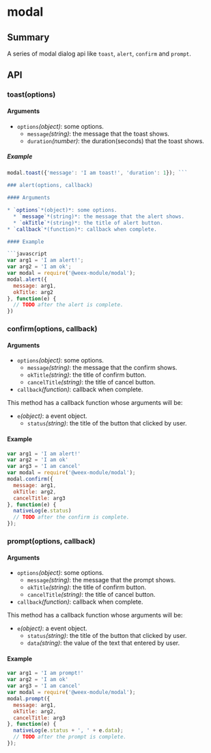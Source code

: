 # modal

## Summary

A series of modal dialog api like `toast`, `alert`, `confirm` and `prompt`.

## API

### toast(options)

#### Arguments

* `options`*(object)*: some options.
  * `message`*(string)*: the message that the toast shows.
  * `duration`*(number)*: the duration(seconds) that the toast shows.


##### Example

```javascript var modal = require('@weex-module/modal');
modal.toast({'message': 'I am toast!', 'duration': 1}); ```

### alert(options, callback)

#### Arguments

* `options`*(object)*: some options.
  * `message`*(string)*: the message that the alert shows.
  * `okTitle`*(string)*: the title of alert button.
* `callback`*(function)*: callback when complete.

#### Example

```javascript
var arg1 = 'I am alert!';
var arg2 = 'I am ok';
var modal = require('@weex-module/modal');
modal.alert({
  message: arg1,
  okTitle: arg2
}, function(e) {
  // TODO after the alert is complete.
})
```
    
### confirm(options, callback)

#### Arguments

* `options`*(object)*: some options.
  * `message`*(string)*: the message that the confirm shows.
  * `okTitle`*(string)*: the title of confirm button.
  * `cancelTitle`*(string)*: the title of cancel button.
* `callback`*(function)*: callback when complete.

This method has a callback function whose arguments will be:

* `e`*(object)*: a event object.
  * `status`*(string)*: the title of the button that clicked by user.
  
#### Example

```javascript
var arg1 = 'I am alert!'
var arg2 = 'I am ok'
var arg3 = 'I am cancel'
var modal = require('@weex-module/modal');
modal.confirm({
  message: arg1,
  okTitle: arg2,
  cancelTitle: arg3
}, function(e) {
  nativeLog(e.status)
  // TODO after the confirm is complete.
});
```

### prompt(options, callback)

#### Arguments

* `options`*(object)*: some options.
  * `message`*(string)*: the message that the prompt shows.
  * `okTitle`*(string)*: the title of confirm button.
  * `cancelTitle`*(string)*: the title of cancel button.
* `callback`*(function)*: callback when complete.
   
This method has a callback function whose arguments will be:

* `e`*(object)*: a event object.
  * `status`*(string)*: the title of the button that clicked by user.
  * `data`*(string)*: the value of the text that entered by user.

#### Example

```javascript
var arg1 = 'I am prompt!'
var arg2 = 'I am ok'
var arg3 = 'I am cancel'
var modal = require('@weex-module/modal');
modal.prompt({
  message: arg1,
  okTitle: arg2,
  cancelTitle: arg3
}, function(e) {
  nativeLog(e.status + ', ' + e.data);
  // TODO after the prompt is complete.
});
```



